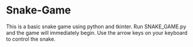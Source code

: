# Snake-Game
This is a basic snake game using python and tkinter. 
Run SNAKE_GAME.py and the game will immediately begin.
Use the arrow keys on your keyboard to control the snake.
